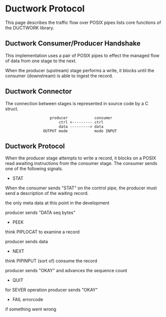 # Ductwork Protocol

This page describes the traffic flow over POSIX pipes
lists core functions of the DUCTWORK library.

## Ductwork Consumer/Producer Handshake

This implementation uses a pair of POSIX pipes
to effect the managed flow of data from one stage to the next.

When the producer (upstream) stage performs a write,
it blocks until the consumer (downstream) is able to ingest
the record.

## Ductwork Connector

The connection between stages is represented in source code by a C struct.


                        producer            consumer
                            ctrl <--------- ctrl
                            data ---------> data
                     OUTPUT mode            mode INPUT


## Ductwork Protocol

When the producer stage attempts to write a record,
it blocks on a POSIX read awaiting instructions from the
consumer stage. The consumer sends one of the following signals.

* STAT

When the consumer sends "STAT" on the control pipe,
the producer must send a description of the waiting record.

the only meta data at this point in the development

producer sends "DATA seq bytes"

* PEEK

think PIPLOCAT to examine a record

producer sends data

* NEXT

think PIPINPUT (sort of) consume the record

producer sends "OKAY" and advances the sequence count

* QUIT

for SEVER operation
          producer sends "OKAY"

* FAIL errorcode

if something went wrong




